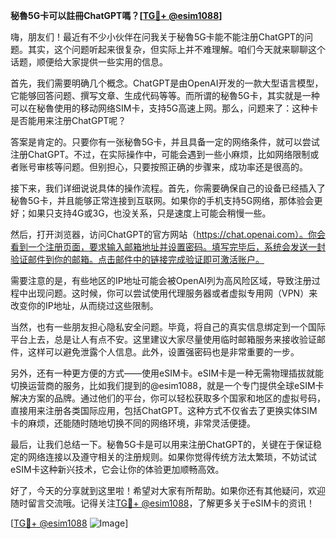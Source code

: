 **秘魯5G卡可以註冊ChatGPT嗎？[[TG💪+ @esim1088](https://t.me/s/esim1088)]**

嗨，朋友们！最近有不少小伙伴在问我关于秘魯5G卡能不能注册ChatGPT的问题。其实，这个问题听起来很复杂，但实际上并不难理解。咱们今天就来聊聊这个话题，顺便给大家提供一些实用的信息。

首先，我们需要明确几个概念。ChatGPT是由OpenAI开发的一款大型语言模型，它能够回答问题、撰写文章、生成代码等等。而所谓的秘魯5G卡，其实就是一种可以在秘魯使用的移动网络SIM卡，支持5G高速上网。那么，问题来了：这种卡是否能用来注册ChatGPT呢？

答案是肯定的。只要你有一张秘魯5G卡，并且具备一定的网络条件，就可以尝试注册ChatGPT。不过，在实际操作中，可能会遇到一些小麻烦，比如网络限制或者账号审核等问题。但别担心，只要按照正确的步骤来，成功率还是很高的。

接下来，我们详细说说具体的操作流程。首先，你需要确保自己的设备已经插入了秘魯5G卡，并且能够正常连接到互联网。如果你的手机支持5G网络，那体验会更好；如果只支持4G或3G，也没关系，只是速度上可能会稍慢一些。

然后，打开浏览器，访问ChatGPT的官方网站（https://chat.openai.com）。你会看到一个注册页面，要求输入邮箱地址并设置密码。填写完毕后，系统会发送一封验证邮件到你的邮箱。点击邮件中的链接完成验证即可激活账户。

需要注意的是，有些地区的IP地址可能会被OpenAI列为高风险区域，导致注册过程中出现问题。这时候，你可以尝试使用代理服务器或者虚拟专用网（VPN）来改变你的IP地址，从而绕过这些限制。

当然，也有一些朋友担心隐私安全问题。毕竟，将自己的真实信息绑定到一个国际平台上去，总是让人有点不安。这里建议大家尽量使用临时邮箱服务来接收验证邮件，这样可以避免泄露个人信息。此外，设置强密码也是非常重要的一步。

另外，还有一种更方便的方式——使用eSIM卡。eSIM卡是一种无需物理插拔就能切换运营商的服务，比如我们提到的@esim1088，就是一个专门提供全球eSIM卡解决方案的品牌。通过他们的平台，你可以轻松获取多个国家和地区的虚拟号码，直接用来注册各类国际应用，包括ChatGPT。这种方式不仅省去了更换实体SIM卡的麻烦，还能随时随地切换不同的网络环境，非常灵活便捷。

最后，让我们总结一下。秘魯5G卡是可以用来注册ChatGPT的，关键在于保证稳定的网络连接以及遵守相关的注册规则。如果你觉得传统方法太繁琐，不妨试试eSIM卡这种新兴技术，它会让你的体验更加顺畅高效。

好了，今天的分享就到这里啦！希望对大家有所帮助。如果你还有其他疑问，欢迎随时留言交流哦。记得关注[TG💪+ @esim1088](https://t.me/s/esim1088)，了解更多关于eSIM卡的资讯！

[[TG💪+ @esim1088](https://t.me/s/esim1088) ![Image](https://i.postimg.cc/4NQfJmqS/Snipaste-2025-05-13-00-14-12.png)]
